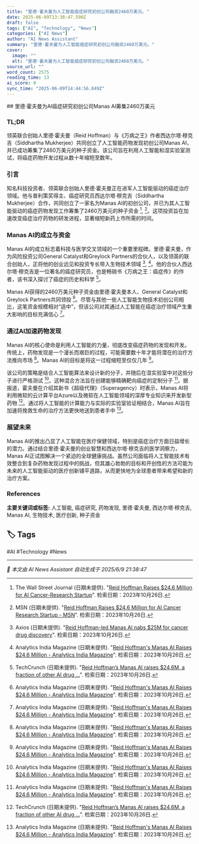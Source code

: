```yaml
---
title: "里德·霍夫曼为人工智能癌症研究初创公司融资2460万美元。"
date: 2025-06-09T13:38:47.590Z
draft: false
tags: ["AI", "Technology", "News"]
categories: ["AI News"]
author: "AI News Assistant"
summary: "里德·霍夫曼为人工智能癌症研究初创公司融资2460万美元。"
cover:
  image: ""
  alt: "里德·霍夫曼为人工智能癌症研究初创公司融资2460万美元。"
source_url: ""
word_count: 2575
reading_time: 13
ai_score: 0
sync_time: "2025-06-09T14:44:56.849Z"
---
```


<article>
## 里德·霍夫曼为AI癌症研究初创公司Manas AI筹集2460万美元

### **TL;DR**

领英联合创始人里德·霍夫曼（Reid Hoffman）与《万病之王》作者西达尔塔·穆克吉（Siddhartha Mukherjee）共同创立了人工智能药物发现初创公司Manas AI，并已成功筹集了2460万美元的种子资金。该公司旨在利用人工智能和湿实验室测试，将癌症药物开发过程从数十年缩短至数年。

### 引言

知名科技投资者、领英联合创始人里德·霍夫曼正在进军人工智能驱动的癌症治疗领域。他与普利策奖得主、癌症研究员西达尔塔·穆克吉（Siddhartha Mukherjee）合作，共同创立了一家名为Manas AI的初创公司，并已为其人工智能驱动的癌症药物发现工作筹集了2460万美元的种子资金 [^1], [^2]。这项投资旨在加速改变癌症治疗药物的研发进程，显著缩短新药上市所需的时间。

### Manas AI的成立与资金

Manas AI的成立标志着科技与医学交叉领域的一个重要里程碑。里德·霍夫曼，作为风险投资公司General Catalyst和Greylock Partners的合伙人，以及领英的联合创始人，正将他的创业远见和投资专长带入生物技术领域 [^3], [^4]。他的合伙人西达尔塔·穆克吉是一位著名的癌症研究员，也是畅销书《万病之王：癌症传》的作者，该书深入探讨了癌症的历史和科学 [^5]。

Manas AI获得的2460万美元种子资金由里德·霍夫曼本人、General Catalyst和Greylock Partners共同领投 [^4]。尽管与其他一些人工智能生物技术初创公司相比，这笔资金规模相对“适中”，但该公司对其通过人工智能在癌症治疗领域产生重大影响的目标充满信心 [^4]。

### 通过AI加速药物发现

Manas AI的核心使命是利用人工智能的力量，彻底改变癌症药物的发现和开发。传统上，药物发现是一个漫长而艰巨的过程，可能需要数十年才能将潜在的治疗方法推向市场 [^4]。Manas AI的目标是将这一过程缩短至仅仅几年 [^4]。

该公司的策略是结合人工智能算法来设计新的分子，并随后在湿实验室中对这些分子进行严格测试 [^4]。这种混合方法旨在创建能够精确靶向癌症的定制分子 [^4]。据报道，霍夫曼在介绍其新书《超级代理》（Superagency）时表示，Manas AI将利用微软的云计算平台Azure以及微软在人工智能领域的深厚专业知识来开发新型药物 [^5]。通过将人工智能的计算能力与实际的实验室验证相结合，Manas AI旨在加速将挽救生命的治疗方法更快地送到患者手中 [^4]。

### 展望未来

Manas AI的推出凸显了人工智能在医疗保健领域，特别是癌症治疗方面日益增长的潜力。通过结合里德·霍夫曼的创业智慧和西达尔塔·穆克吉的医学洞察力，Manas AI正试图解决一个紧迫的全球健康挑战。虽然公司面临将人工智能技术有效整合到复杂药物发现过程中的挑战，但其雄心勃勃的目标和开创性的方法可能为未来的人工智能驱动的医疗创新铺平道路，从而更快地为全球患者带来希望和新的治疗方案。

### References
[^1]: The Wall Street Journal (日期未提供). "[Reid Hoffman Raises $24.6 Million for AI Cancer-Research Startup](https://www.wsj.com/tech/ai/manas-ai-drug-discovery-reid-hoffman-93a6c023)". 检索日期：2023年10月26日.
[^2]: MSN (日期未提供). "[Reid Hoffman Raises $24.6 Million for AI Cancer Research Startup - MSN](https://www.msn.com/en-us/money/technology/reid-hoffman-raises-246-million-for-ai-cancer-research-startup/ar-AA1xW0Q3)". 检索日期：2023年10月26日.
[^3]: Axios (日期未提供). "[Reid Hoffman-led Manas AI nabs $25M for cancer drug discovery](https://www.axios.com/pro/health-tech-deals/2025/01/27/reid-hoffman-led-manas-ai-nabs-25m-for-cancer-drug-discovery)". 检索日期：2023年10月26日.
[^4]: Analytics India Magazine (日期未提供). "[Reid Hoffman's Manas AI Raises $24.6 Million - Analytics India Magazine](https://analyticsindiamag.com/ai-news-updates/reid-hoffmans-manas-ai-raises-24-6-million/)". 检索日期：2023年10月26日.
[^5]: TechCrunch (日期未提供). "[Reid Hoffman’s Manas AI raises $24.6M, a fraction of other AI drug ...](https://techcrunch.com/2025/01/27/reid-hoffmans-manas-ai-raises-24-6m-a-fraction-of-other-ai-drug-discovery-startups/)". 检索日期：2023年10月26日.
</article>

**主要关键词或标签:** 人工智能, 癌症研究, 药物发现, 里德·霍夫曼, 西达尔塔·穆克吉, Manas AI, 生物技术, 医疗创新, 种子资金

## 🏷️ Tags

#AI #Technology #News

---

*📰 本文由 AI News Assistant 自动生成于 2025/6/9 21:38:47*
